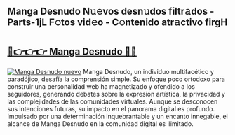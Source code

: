 ## Manga Desnudo N𝚞𝚎vos desn𝚞dos filtr𝚊dos - Parts-1jL F𝚘tos vid𝚎o - C𝚘ntenido atr𝚊ctivo firgH

# <h2><a href="http://mb7jz19.tromn.icu/?c=Manga+Desnudo">🔗👉👉👉 Manga Desnudo 🔗🔗</a></h2>

[![Manga Desnudo nuevo](https://i.imgur.com/pEAQMta.gif)](http://mb7jz19.tromn.icu/?c=Manga+Desnudo)
Manga Desnudo, un individuo multifacético y paradójico, desafía la comprensión simple. Su enfoque poco ortodoxo para construir una personalidad web ha magnetizado y ofendido a los seguidores, generando debates sobre la expresión artística, la privacidad y las complejidades de las comunidades virtuales. Aunque se desconocen sus intenciones futuras, su impacto en el panorama digital es profundo. Impulsado por una determinación inquebrantable y un encanto innegable, el alcance de Manga Desnudo en la comunidad digital es ilimitado.
